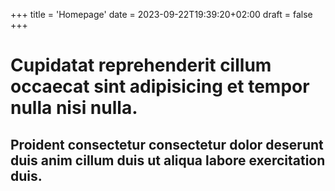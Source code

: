 +++
title = 'Homepage'
date = 2023-09-22T19:39:20+02:00
draft = false
+++

# Cupidatat reprehenderit cillum occaecat sint adipisicing et tempor nulla nisi nulla.

## Proident consectetur consectetur dolor deserunt duis anim cillum duis ut aliqua labore exercitation duis.


